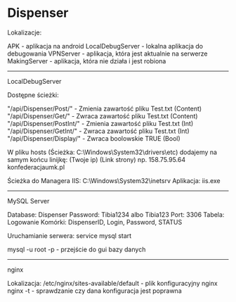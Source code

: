 # Dispenser


Lokalizacje:

APK - aplikacja na android
LocalDebugServer - lokalna aplikacja do debugowania
VPNServer - aplikacja, która jest aktualnie na serwerze
MakingServer - aplikacja, która nie działa i jest robiona

------------------

LocalDebugServer

Dostępne ścieżki:

"/api/Dispenser/Post/" - Zmienia zawartość pliku Test.txt		(Content)
"/api/Dispenser/Get/" - Zwraca zawartość pliku Test.txt  		(Content)
"/api/Dispenser/PostInt/" - Zmienia zawartość pliku Test.txt		(Int)
"/api/Dispenser/GetInt/" -  Zwraca zawartość pliku Test.txt  		(Int)
"/api/Dispenser/Display/" - Zwraca boolowskie TRUE			(Bool)

W pliku hosts (Ścieżka: C:\Windows\System32\drivers\etc) dodajemy na samym końcu linijkę:
(Twoje ip)	(Link strony)
np.
158.75.95.64		konfederacjaumk.pl

Ścieżka do Managera IIS: C:\Windows\System32\inetsrv
Aplikacja: iis.exe

------------------

MySQL Server

Database: Dispenser
Password: Tibia1234 albo Tibia123
Port: 3306
Tabela: Logowanie
Komórki: DispenserID, Login, Password, STATUS

Uruchamianie serwera:
service mysql start

mysql -u root -p - przejście do gui bazy danych

------------------

nginx

Lokalizacja: /etc/nginx/sites-available/default - plik konfiguracyjny nginx
nginx -t - sprawdzanie czy dana konfiguracja jest poprawna
